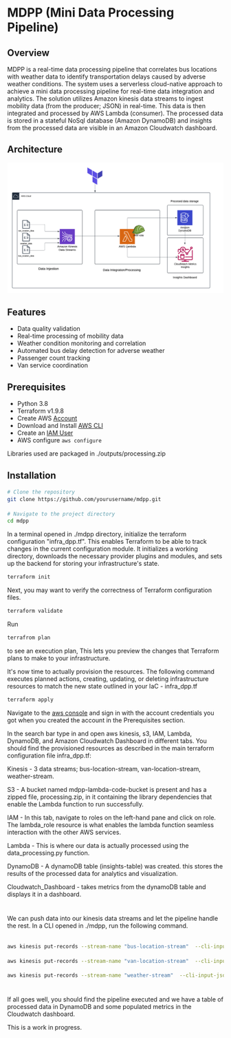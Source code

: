 # MDPP (Mini Data Processing Pipeline)

## Overview
MDPP is a real-time data processing pipeline that correlates bus locations with weather data to identify transportation delays caused by adverse weather conditions. The system uses a serverless cloud-native approach to achieve a mini data processing pipeline for real-time data integration and analytics. The solution utilizes Amazon kinesis data streams to ingest mobility data (from the producer; JSON) in real-time. This data is then integrated and processed by AWS Lambda (consumer). The processed data is stored in a stateful NoSql database (Amazon DynamoDB) and insights from the processed data are visible in an Amazon Cloudwatch dashboard.

## Architecture

![Architecture Diagram](mdpp_architecture_diagram.png)


## Features

- Data quality validation
- Real-time processing of mobility data
- Weather condition monitoring and correlation
- Automated bus delay detection for adverse weather
- Passenger count tracking
- Van service coordination


## Prerequisites
- Python 3.8
- Terraform v1.9.8
- Create AWS [Account](https://console.aws.amazon.com/) 
- Download and Install [AWS CLI](https://docs.aws.amazon.com/cli/latest/userguide/getting-started-install.html)
- Create an [IAM User](https://us-east-1.console.aws.amazon.com/iam/home?region=us-east-1#/users)
- AWS configure ``` aws configure ```


Libraries used are packaged in ./outputs/processing.zip


## Installation
```bash
# Clone the repository
git clone https://github.com/yourusername/mdpp.git

# Navigate to the project directory
cd mdpp
```

In a terminal opened in ./mdpp directory, initialize the terraform configuration "infra_dpp.tf". This enables Terraform to be able to track changes in the current configuration module.
It initializes a working directory, downloads the necessary provider plugins and modules, and sets up the backend for storing your infrastructure's state.
```bash
terraform init
```
Next, you may want to verify the correctness of Terraform configuration files.
```bash
terraform validate
```
Run 
```bash
terrafrom plan
```
to see an execution plan, This lets you preview the changes that Terraform plans to make to your infrastructure.

It's now time to actually provision the resources. The following command executes planned actions, creating, updating, or deleting infrastructure resources to match the new state outlined in your IaC - infra_dpp.tf

```bash
terraform apply
```

Navigate to the [aws console](https://aws.amazon.com/console/) and sign in with the account credentials you got when you created the account in the Prerequisites section.

In the search bar type in and open aws kinesis, s3, IAM, Lambda, DynamoDB, and Amazon Cloudwatch Dashboard in different tabs. You should find the provisioned resources as described in the main terraform configuration file infra_dpp.tf: 

Kinesis - 3 data streams; bus-location-stream, van-location-stream, weather-stream.

S3 - A bucket named mdpp-lambda-code-bucket is present and has a zipped file, processing.zip, in it containing the library dependencies that enable the Lambda function to run successfully.

IAM - In this tab, navigate to roles on the left-hand pane and click on role. The lambda_role resource is what enables the lambda function seamless interaction with the other AWS services.

Lambda - This is where our data is actually processed using the data_processing.py function.

DynamoDB - A dynamoDB table (insights-table) was created. this stores the results of the processed data for analytics and visualization.

Cloudwatch_Dashboard - takes metrics from the dynamoDB table and displays it in a dashboard.


#
We can push data into our kinesis data streams and let the pipeline handle the rest.
In a CLI opened in ./mdpp, run the following command.
```bash

aws kinesis put-records --stream-name "bus-location-stream"  --cli-input-json file://sample_data/bus_location_data.json --region us-east-1

aws kinesis put-records --stream-name "van-location-stream"  --cli-input-json file://sample_data/van_location_data.json --region us-east-1

aws kinesis put-records --stream-name "weather-stream"  --cli-input-json file://sample_data/weather_data.json --region us-east-1
```
#
If all goes well, you should find the pipeline executed and we have a table of processed data in DynamoDB and some populated metrics in the Cloudwatch dashboard.

This is a work in progress. 
